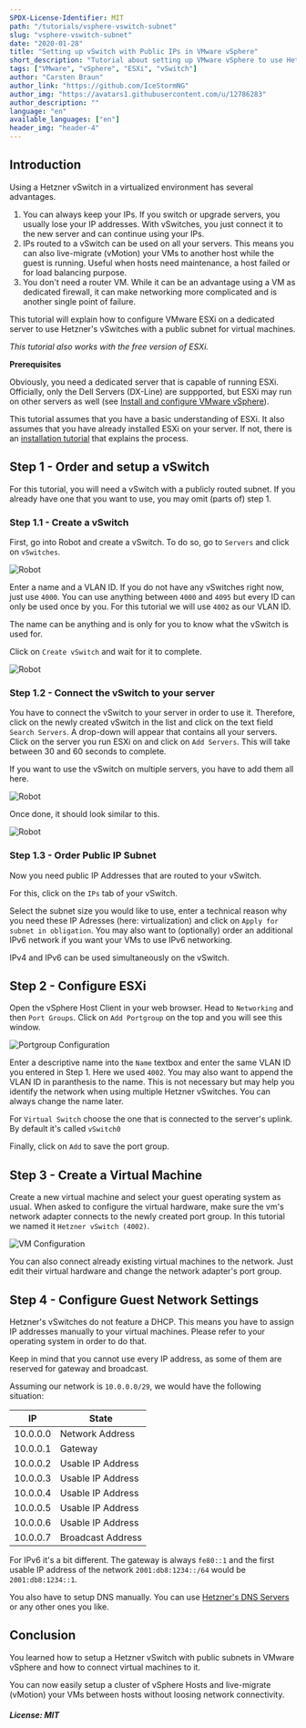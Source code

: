 ```yaml
---
SPDX-License-Identifier: MIT
path: "/tutorials/vsphere-vswitch-subnet"
slug: "vsphere-vswitch-subnet"
date: "2020-01-28"
title: "Setting up vSwitch with Public IPs in VMware vSphere"
short_description: "Tutorial about setting up VMware vSphere to use Hetzner vSwitches as virtual machine network."
tags: ["VMware", "vSphere", "ESXi", "vSwitch"]
author: "Carsten Braun"
author_link: "https://github.com/IceStormNG"
author_img: "https://avatars1.githubusercontent.com/u/12786283"
author_description: ""
language: "en"
available_languages: ["en"]
header_img: "header-4"
---
```


## Introduction

Using a Hetzner vSwitch in a virtualized environment has several advantages.
 
1. You can always keep your IPs. If you switch or upgrade servers, you usually lose your IP addresses. With vSwitches, you just connect it to the new server and can continue using your IPs.
2. IPs routed to a vSwitch can be used on all your servers. This means you can also live-migrate (vMotion) your VMs to another host while the guest is running. Useful when hosts need maintenance, a host failed or for load balancing purpose.
3. You don't need a router VM. While it can be an advantage using a VM as dedicated firewall, it can make networking more complicated and is another single point of failure.

This tutorial will explain how to configure VMware ESXi on a dedicated server to use Hetzner's vSwitches with a public subnet for virtual machines.

_This tutorial also works with the free version of ESXi._

**Prerequisites**

Obviously, you need a dedicated server that is capable of running ESXi. Officially, only the Dell Servers (DX-Line) are suppported, but ESXi may run on other servers as well (see [Install and configure VMware vSphere](https://community.hetzner.com/tutorials/install-and-configure-vmware-vsphere#compatibility)). 

This tutorial assumes that you have a basic understanding of ESXi.
It also assumes that you have already installed ESXi on your server.
If not, there is an [installation tutorial](https://community.hetzner.com/tutorials/install-and-configure-vmware-vsphere) that explains the process.

## Step 1 - Order and setup a vSwitch

For this tutorial, you will need a vSwitch with a publicly routed subnet. If you already have one that you want to use, you may omit (parts of) step 1.

### Step 1.1 - Create a vSwitch

First, go into Robot and create a vSwitch. To do so, go to `Servers` and click on `vSwitches`.

![Robot](images/step-1_1.png)

Enter a name and a VLAN ID. If you do not have any vSwitches right now, just use `4000`. You can use anything between `4000` and `4095` but every ID can only be used once by you. For this tutorial we will use `4002` as our VLAN ID.

The name can be anything and is only for you to know what the vSwitch is used for. 

Click on `Create vSwitch` and wait for it to complete.

![Robot](images/step-1_2.png)

### Step 1.2 - Connect the vSwitch to your server

You have to connect the vSwitch to your server in order to use it. Therefore, click on the newly created vSwitch in the list and click on the text field `Search Servers`. A drop-down will appear that contains all your servers. Click on the server you run ESXi on and click on `Add Servers`. This will take between 30 and 60 seconds to complete.

If you want to use the vSwitch on multiple servers, you have to add them all here.

![Robot](images/step-1_3.png)

Once done, it should look similar to this.

![Robot](images/step-1_4.png)

### Step 1.3 - Order Public IP Subnet

Now you need public IP Addresses that are routed to your vSwitch. 

For this, click on the `IPs` tab of your vSwitch.

Select the subnet size you would like to use, enter a technical reason why you need these IP Adresses (here: virtualization) and click on `Apply for subnet in obligation`. You may also want to (optionally) order an additional IPv6 network if you want your VMs to use IPv6 networking.

IPv4 and IPv6 can be used simultaneously on the vSwitch.

## Step 2 - Configure ESXi

Open the vSphere Host Client in your web browser. Head to `Networking` and then `Port Groups`. Click on `Add Portgroup` on the top and you will see this window.

![Portgroup Configuration](images/step-2_1.png)

Enter a descriptive name into the `Name` textbox and enter the same VLAN ID you entered in Step 1. Here we used `4002`. You may also want to append the VLAN ID in paranthesis to the name. This is not necessary but may help you identify the network when using multiple Hetzner vSwitches. You can always change the name later.

For `Virtual Switch` choose the one that is connected to the server's uplink. By default it's called `vSwitch0`

Finally, click on `Add` to save the port group.

## Step 3 - Create a Virtual Machine

Create a new virtual machine and select your guest operating system as usual. When asked to configure the virtual hardware, make sure the vm's network adapter connects to the newly created port group. In this tutorial we named it `Hetzner vSwitch (4002)`.

![VM Configuration](images/step-3_1.png)

You can also connect already existing virtual machines to the network. Just edit their virtual hardware and change the network adapter's port group.

## Step 4 - Configure Guest Network Settings

Hetzner's vSwitches do not feature a DHCP. This means you have to assign IP addresses manually to your virtual machines. Please refer to your operating system in order to do that.

Keep in mind that you cannot use every IP address, as some of them are reserved for gateway and broadcast.

Assuming our network is `10.0.0.0/29`, we would have the following situation:

| IP       | State 				|
|:--------:|--------------------|
| 10.0.0.0 | Network Address	|
| 10.0.0.1 | Gateway			|
| 10.0.0.2 | Usable IP Address	|
| 10.0.0.3 | Usable IP Address	|
| 10.0.0.4 | Usable IP Address	|
| 10.0.0.5 | Usable IP Address	|
| 10.0.0.6 | Usable IP Address	|
| 10.0.0.7 | Broadcast Address  |

For IPv6 it's a bit different. The gateway is always `fe80::1` and the first usable IP address of the network `2001:db8:1234::/64` would be `2001:db8:1234::1`.

You also have to setup DNS manually. You can use [Hetzner's DNS Servers](https://docs.hetzner.com/dns-console/dns/general/recursive-name-servers/) or any other ones you like.

## Conclusion

You learned how to setup a Hetzner vSwitch with public subnets in VMware vSphere and how to connect virtual machines to it.

You can now easily setup a cluster of vSphere Hosts and live-migrate (vMotion) your VMs between hosts without loosing network connectivity.

##### License: MIT

<!--

Contributor's Certificate of Origin

By making a contribution to this project, I certify that:

(a) The contribution was created in whole or in part by me and I have
    the right to submit it under the license indicated in the file; or

(b) The contribution is based upon previous work that, to the best of my
    knowledge, is covered under an appropriate license and I have the
    right under that license to submit that work with modifications,
    whether created in whole or in part by me, under the same license
    (unless I am permitted to submit under a different license), as
    indicated in the file; or

(c) The contribution was provided directly to me by some other person
    who certified (a), (b) or (c) and I have not modified it.

(d) I understand and agree that this project and the contribution are
    public and that a record of the contribution (including all personal
    information I submit with it, including my sign-off) is maintained
    indefinitely and may be redistributed consistent with this project
    or the license(s) involved.

Signed-off-by: Carsten Braun <info@braun-software-solutions.de>

-->

